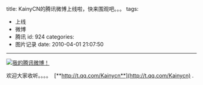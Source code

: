 title: KainyCN的腾讯微博上线啦，快来围观吧。。。
tags:
  - 上线
  - 微博
  - 腾讯
id: 924
categories:
  - 图片记录
date: 2010-04-01 21:07:50
---

[![](http://a.kainy.cn/201004/%E9%A3%9E.jpg "我的腾讯微博！")](http://a.kainy.cn/201004/%E9%A3%9E.jpg)

欢迎大家收听。。。。  [**http://t.qq.com/Kainycn**](http://t.qq.com/Kainycn) .